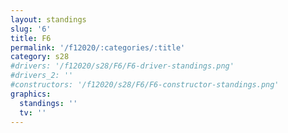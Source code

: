 ```yaml
---
layout: standings
slug: '6'
title: F6
permalink: '/f12020/:categories/:title'
category: s28
#drivers: '/f12020/s28/F6/F6-driver-standings.png'
#drivers_2: ''
#constructors: '/f12020/s28/F6/F6-constructor-standings.png'
graphics:
  standings: ''
  tv: ''
---
```


